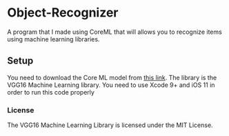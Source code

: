 # Object-Recognizer
A program that I made using CoreML that will allows you to recognize items using machine learning libraries.
## Setup
You need to download the Core ML model from [this link](https://docs-assets.developer.apple.com/coreml/models/VGG16.mlmodel).
The library is the VGG16 Machine Learning library. You need to use Xcode 9+ and iOS 11 in order to run this code properly

### License
The VGG16 Machine Learning Library is licensed under the MIT License.
